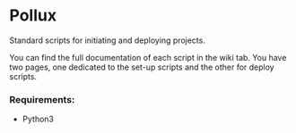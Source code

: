 # Pollux
Standard scripts for initiating and deploying projects.

You can find the full documentation of each script in the wiki tab.
You have two pages, one dedicated to the set-up scripts and the other for deploy scripts.

### Requirements:
- Python3 
